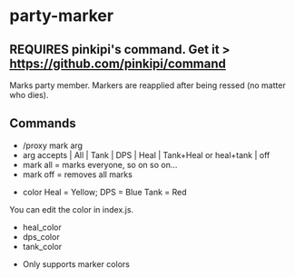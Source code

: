# party-marker

## REQUIRES pinkipi's command. Get it > https://github.com/pinkipi/command

Marks party member. Markers are reapplied after being ressed (no matter who dies).

## Commands
* /proxy mark arg
* arg accepts | All
              | Tank
               | DPS
               | Heal
               | Tank+Heal or heal+tank
               | off
* mark all = marks everyone, so on so on...
* mark off = removes all marks

- color 
Heal = Yellow;
DPS = Blue
Tank = Red

You can edit the color in index.js.
* heal_color
* dps_color
* tank_color
- Only supports marker colors 

